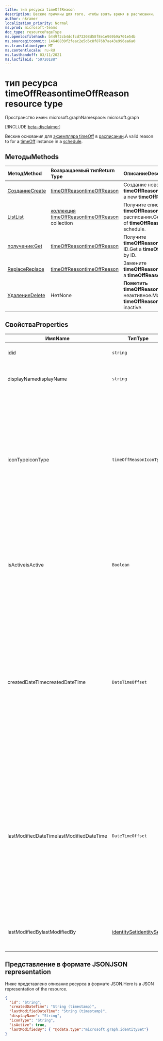 ```yaml
---
title: тип ресурса timeOffReason
description: Веские причины для того, чтобы взять время в расписании.
author: nkramer
localization_priority: Normal
ms.prod: microsoft-teams
doc_type: resourcePageType
ms.openlocfilehash: b449f2cb4dcfcd73208d58f8e1e969b9a701e54b
ms.sourcegitcommit: 14648839f2feac2e5d6c8f876b7ae43e996ea6a0
ms.translationtype: MT
ms.contentlocale: ru-RU
ms.lasthandoff: 03/11/2021
ms.locfileid: "50720188"
---
```

# <a name="timeoffreason-resource-type"></a><span data-ttu-id="d267b-103">тип ресурса timeOffReason</span><span class="sxs-lookup"><span data-stu-id="d267b-103">timeOffReason resource type</span></span>

<span data-ttu-id="d267b-104">Пространство имен: microsoft.graph</span><span class="sxs-lookup"><span data-stu-id="d267b-104">Namespace: microsoft.graph</span></span>

[!INCLUDE [beta-disclaimer](../../includes/beta-disclaimer.md)]

<span data-ttu-id="d267b-105">Веские основания для [экземпляра timeOff](timeoff.md) в [расписании](schedule.md).</span><span class="sxs-lookup"><span data-stu-id="d267b-105">A valid reason to for a [timeOff](timeoff.md) instance in a [schedule](schedule.md).</span></span>

## <a name="methods"></a><span data-ttu-id="d267b-106">Методы</span><span class="sxs-lookup"><span data-stu-id="d267b-106">Methods</span></span>

| <span data-ttu-id="d267b-107">Метод</span><span class="sxs-lookup"><span data-stu-id="d267b-107">Method</span></span>       | <span data-ttu-id="d267b-108">Возвращаемый тип</span><span class="sxs-lookup"><span data-stu-id="d267b-108">Return Type</span></span>  |<span data-ttu-id="d267b-109">Описание</span><span class="sxs-lookup"><span data-stu-id="d267b-109">Description</span></span>|
|:---------------|:--------|:----------|
|[<span data-ttu-id="d267b-110">Создание</span><span class="sxs-lookup"><span data-stu-id="d267b-110">Create</span></span>](../api/schedule-post-timeoffreasons.md) | [<span data-ttu-id="d267b-111">timeOffReason</span><span class="sxs-lookup"><span data-stu-id="d267b-111">timeOffReason</span></span>](timeoffreason.md) | <span data-ttu-id="d267b-112">Создание нового **timeOffReason**.</span><span class="sxs-lookup"><span data-stu-id="d267b-112">Create a new **timeOffReason**.</span></span>|
|[<span data-ttu-id="d267b-113">List</span><span class="sxs-lookup"><span data-stu-id="d267b-113">List</span></span>](../api/schedule-list-timeoffreasons.md) | <span data-ttu-id="d267b-114">[коллекция timeOffReason](timeoffreason.md)</span><span class="sxs-lookup"><span data-stu-id="d267b-114">[timeOffReason](timeoffreason.md) collection</span></span> | <span data-ttu-id="d267b-115">Получите список **timeOffReason в** расписании.</span><span class="sxs-lookup"><span data-stu-id="d267b-115">Get the list of **timeOffReason** in a schedule.</span></span>|
|<span data-ttu-id="d267b-116">[получение](../api/timeoffreason-get.md);</span><span class="sxs-lookup"><span data-stu-id="d267b-116">[Get](../api/timeoffreason-get.md)</span></span> | [<span data-ttu-id="d267b-117">timeOffReason</span><span class="sxs-lookup"><span data-stu-id="d267b-117">timeOffReason</span></span>](timeoffreason.md) | <span data-ttu-id="d267b-118">Получите **timeOffReason по** ID.</span><span class="sxs-lookup"><span data-stu-id="d267b-118">Get a **timeOffReason** by ID.</span></span>|
|[<span data-ttu-id="d267b-119">Replace</span><span class="sxs-lookup"><span data-stu-id="d267b-119">Replace</span></span>](../api/timeoffreason-put.md) | [<span data-ttu-id="d267b-120">timeOffReason</span><span class="sxs-lookup"><span data-stu-id="d267b-120">timeOffReason</span></span>](timeoffreason.md) | <span data-ttu-id="d267b-121">Замените **timeOffReason**.</span><span class="sxs-lookup"><span data-stu-id="d267b-121">Replace a **timeOffReason**.</span></span>|
|[<span data-ttu-id="d267b-122">Удаление</span><span class="sxs-lookup"><span data-stu-id="d267b-122">Delete</span></span>](../api/timeoffreason-delete.md) | <span data-ttu-id="d267b-123">Нет</span><span class="sxs-lookup"><span data-stu-id="d267b-123">None</span></span> | <span data-ttu-id="d267b-124">**Пометить timeOffReason** как неактивное.</span><span class="sxs-lookup"><span data-stu-id="d267b-124">Mark a **timeOffReason** as inactive.</span></span>|

## <a name="properties"></a><span data-ttu-id="d267b-125">Свойства</span><span class="sxs-lookup"><span data-stu-id="d267b-125">Properties</span></span>
|<span data-ttu-id="d267b-126">Имя</span><span class="sxs-lookup"><span data-stu-id="d267b-126">Name</span></span>          |<span data-ttu-id="d267b-127">Тип</span><span class="sxs-lookup"><span data-stu-id="d267b-127">Type</span></span>           |<span data-ttu-id="d267b-128">Описание</span><span class="sxs-lookup"><span data-stu-id="d267b-128">Description</span></span>                                                                                 |
|--------------|---------------|--------------------------------------------------------------------------------------------|
| <span data-ttu-id="d267b-129">id</span><span class="sxs-lookup"><span data-stu-id="d267b-129">id</span></span>            |`string`      |<span data-ttu-id="d267b-130">Идентификатор объекта `timeOffReason`.</span><span class="sxs-lookup"><span data-stu-id="d267b-130">ID of the `timeOffReason`.</span></span>|
| <span data-ttu-id="d267b-131">displayName</span><span class="sxs-lookup"><span data-stu-id="d267b-131">displayName</span></span>               | `string`                  | <span data-ttu-id="d267b-132">Имя ресурса `timeOffReason`.</span><span class="sxs-lookup"><span data-stu-id="d267b-132">The name of the `timeOffReason`.</span></span> <span data-ttu-id="d267b-133">Обязательный атрибут.</span><span class="sxs-lookup"><span data-stu-id="d267b-133">Required.</span></span> |
| <span data-ttu-id="d267b-134">iconType</span><span class="sxs-lookup"><span data-stu-id="d267b-134">iconType</span></span> | `timeOffReasonIconType`   | <span data-ttu-id="d267b-135">Поддерживаемые типы значков: нет; автомобиль; календарь; запуск; плоскости; firstAid; врач; notWorking; часы; juryDuty; глобус; чашка; телефон; погода; зонт; piggyBank; собака; торт; trafficCone; пин-код; солнечный.</span><span class="sxs-lookup"><span data-stu-id="d267b-135">Supported icon types: none; car; calendar; running; plane; firstAid; doctor; notWorking; clock; juryDuty; globe; cup; phone; weather; umbrella; piggyBank; dog; cake; trafficCone; pin; sunny.</span></span> <span data-ttu-id="d267b-136">Обязательный.</span><span class="sxs-lookup"><span data-stu-id="d267b-136">Required.</span></span> |
| <span data-ttu-id="d267b-137">isActive</span><span class="sxs-lookup"><span data-stu-id="d267b-137">isActive</span></span>          |`Boolean`      | <span data-ttu-id="d267b-138">Указывает, можно ли использовать объект `timeOffReason` при создании новых сущностей или обновлении существующих.</span><span class="sxs-lookup"><span data-stu-id="d267b-138">Indicates whether the `timeOffReason` can be used when creating new entities or updating existing ones.</span></span> <span data-ttu-id="d267b-139">Обязательный.</span><span class="sxs-lookup"><span data-stu-id="d267b-139">Required.</span></span> |
| <span data-ttu-id="d267b-140">createdDateTime</span><span class="sxs-lookup"><span data-stu-id="d267b-140">createdDateTime</span></span>       |`DateTimeOffset`        |<span data-ttu-id="d267b-141">Штамп времени, на котором `timeOffReason` это было впервые создано.</span><span class="sxs-lookup"><span data-stu-id="d267b-141">The time stamp on which this `timeOffReason` was first created.</span></span> <span data-ttu-id="d267b-142">Тип Timestamp представляет сведения о времени и дате с использованием формата ISO 8601 (всегда применяется формат UTC).</span><span class="sxs-lookup"><span data-stu-id="d267b-142">The Timestamp type represents date and time information using ISO 8601 format and is always in UTC time.</span></span> <span data-ttu-id="d267b-143">Например, значение полуночи 1 января 2014 г. в формате UTC: `2014-01-01T00:00:00Z`.</span><span class="sxs-lookup"><span data-stu-id="d267b-143">For example, midnight UTC on Jan 1, 2014 is `2014-01-01T00:00:00Z`.</span></span> |
| <span data-ttu-id="d267b-144">lastModifiedDateTime</span><span class="sxs-lookup"><span data-stu-id="d267b-144">lastModifiedDateTime</span></span>      |`DateTimeOffset`         |<span data-ttu-id="d267b-145">Отпечаток времени, на котором `timeOffReason` это было обновлено в последний раз.</span><span class="sxs-lookup"><span data-stu-id="d267b-145">The time stamp on which this `timeOffReason` was last updated.</span></span> <span data-ttu-id="d267b-146">Тип Timestamp представляет сведения о времени и дате с использованием формата ISO 8601 (всегда применяется формат UTC).</span><span class="sxs-lookup"><span data-stu-id="d267b-146">The Timestamp type represents date and time information using ISO 8601 format and is always in UTC time.</span></span> <span data-ttu-id="d267b-147">Например, значение полуночи 1 января 2014 г. в формате UTC: `2014-01-01T00:00:00Z`.</span><span class="sxs-lookup"><span data-stu-id="d267b-147">For example, midnight UTC on Jan 1, 2014 is `2014-01-01T00:00:00Z`.</span></span> |
| <span data-ttu-id="d267b-148">lastModifiedBy</span><span class="sxs-lookup"><span data-stu-id="d267b-148">lastModifiedBy</span></span>        | [<span data-ttu-id="d267b-149">identitySet</span><span class="sxs-lookup"><span data-stu-id="d267b-149">identitySet</span></span>](identityset.md)        |<span data-ttu-id="d267b-150">Учетная запись, которая последней обновила этот объект `timeOffReason`.</span><span class="sxs-lookup"><span data-stu-id="d267b-150">The identity that last updated this `timeOffReason`.</span></span>|

## <a name="json-representation"></a><span data-ttu-id="d267b-151">Представление в формате JSON</span><span class="sxs-lookup"><span data-stu-id="d267b-151">JSON representation</span></span>

<span data-ttu-id="d267b-152">Ниже представлено описание ресурса в формате JSON.</span><span class="sxs-lookup"><span data-stu-id="d267b-152">Here is a JSON representation of the resource.</span></span>

<!-- {
  "blockType": "resource",
  "keyProperty": "id",
  "@odata.type": "microsoft.graph.timeOffReason",
  "baseType":"microsoft.graph.changeTrackedEntity"
}-->

```json
{
  "id": "String",
  "createdDateTime": "String (timestamp)",
  "lastModifiedDateTime": "String (timestamp)",
  "displayName": "String",
  "iconType": "String",
  "isActive": true,
  "lastModifiedBy": { "@odata.type":"microsoft.graph.identitySet"}
}
```


<!-- uuid: 8fcb5dbc-d5aa-4681-8e31-b001d5168d79
2015-10-25 14:57:30 UTC -->
<!--
{
  "type": "#page.annotation",
  "description": "timeOffReason resource",
  "keywords": "",
  "section": "documentation",
  "tocPath": "",
  "suppressions": []
}
-->


